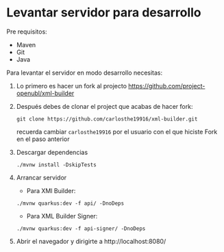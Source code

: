 # Levantar servidor para desarrollo

Pre requisitos:
- Maven
- Git
- Java

Para levantar el servidor en modo desarrollo necesitas:

1. Lo primero es hacer un fork al projecto https://github.com/project-openubl/xml-builder

2. Después debes de clonar el project que acabas de hacer fork:
    ```
    git clone https://github.com/carlosthe19916/xml-builder.git 
    ```
    recuerda cambiar `carlosthe19916` por el usuario con el que hiciste Fork en el paso anterior
3. Descargar dependencias
    ```
    ./mvnw install -DskipTests
    ```
4. Arrancar servidor

    - Para XMl Builder:
    ```
    ./mvnw quarkus:dev -f api/ -DnoDeps
    ```
 
    - Para XML Builder Signer:
     ```
     ./mvnw quarkus:dev -f api-signer/ -DnoDeps
     ```
     
5. Abrir el navegador y dirigirte a http://localhost:8080/
